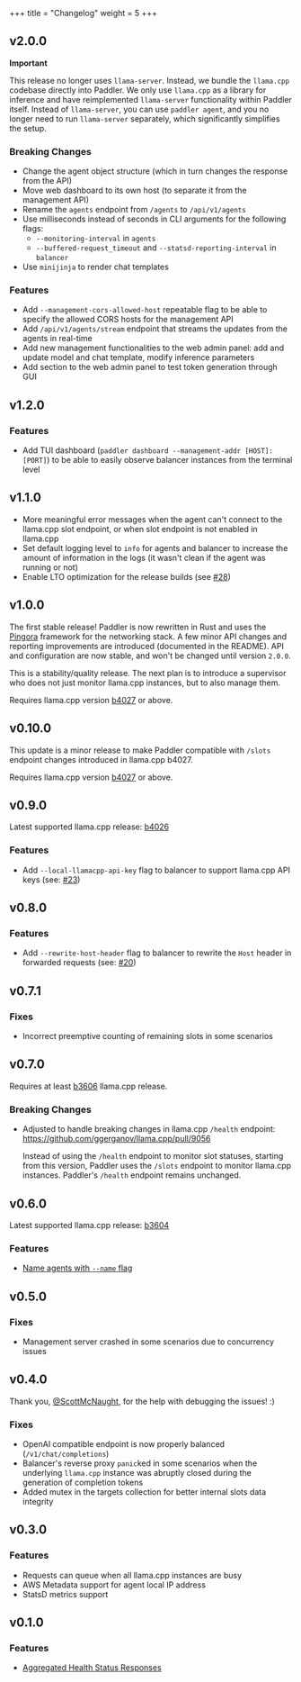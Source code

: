 +++
title = "Changelog"
weight = 5
+++

## v2.0.0

**Important** 

This release no longer uses `llama-server`. Instead, we bundle the `llama.cpp` codebase directly into Paddler.
We only use `llama.cpp` as a library for inference and have reimplemented `llama-server` functionality within Paddler itself.
Instead of `llama-server`, you can use `paddler agent`, and you no longer need to run `llama-server` separately, which significantly simplifies the setup.

### Breaking Changes

- Change the agent object structure (which in turn changes the response from the API)
- Move web dashboard to its own host (to separate it from the management API)
- Rename the `agents` endpoint from `/agents` to `/api/v1/agents`
- Use milliseconds instead of seconds in CLI arguments for the following flags:
    - `--monitoring-interval` in `agents`
    - `--buffered-request_timeout` and `--statsd-reporting-interval` in `balancer`
- Use `minijinja` to render chat templates

### Features

- Add `--management-cors-allowed-host` repeatable flag to be able to specify the allowed CORS hosts for the management API
- Add `/api/v1/agents/stream` endpoint that streams the updates from the agents in real-time
- Add new management functionalities to the web admin panel: add and update model and chat template, modify inference parameters
- Add section to the web admin panel to test token generation through GUI

## v1.2.0

### Features

- Add TUI dashboard (`paddler dashboard --management-addr [HOST]:[PORT]`) to be able to easily observe balancer instances from the terminal level

## v1.1.0

- More meaningful error messages when the agent can't connect to the llama.cpp slot endpoint, or when slot endpoint is not enabled in llama.cpp
- Set default logging level to `info` for agents and balancer to increase the amount of information in the logs (it wasn't clean if the agent was running or not)
- Enable LTO optimization for the release builds (see [#28](https://github.com/distantmagic/paddler/issues/28))

## v1.0.0

The first stable release! Paddler is now rewritten in Rust and uses the [Pingora](https://github.com/cloudflare/pingora) framework for the networking stack. A few minor API changes and reporting improvements are introduced (documented in the README). API and configuration are now stable, and won't be changed until version `2.0.0`.

This is a stability/quality release. The next plan is to introduce a supervisor who does not just monitor llama.cpp instances, but to also manage them.

Requires llama.cpp version [b4027](https://github.com/ggerganov/llama.cpp/releases/tag/b4027) or above.

## v0.10.0

This update is a minor release to make Paddler compatible with `/slots` endpoint changes introduced in llama.cpp b4027.

Requires llama.cpp version [b4027](https://github.com/ggerganov/llama.cpp/releases/tag/b4027) or above.

## v0.9.0

Latest supported llama.cpp release: [b4026](https://github.com/ggerganov/llama.cpp/releases/tag/b4026)

### Features

- Add `--local-llamacpp-api-key` flag to balancer to support llama.cpp API keys (see: [#23](https://github.com/distantmagic/paddler/issues/23))

## v0.8.0

### Features

- Add `--rewrite-host-header` flag to balancer to rewrite the `Host` header in forwarded requests (see: [#20](https://github.com/distantmagic/paddler/issues/20))

## v0.7.1

### Fixes

- Incorrect preemptive counting of remaining slots in some scenarios

## v0.7.0

Requires at least [b3606](https://github.com/ggerganov/llama.cpp/releases/tag/b3606) llama.cpp release.

### Breaking Changes

- Adjusted to handle breaking changes in llama.cpp `/health` endpoint: https://github.com/ggerganov/llama.cpp/pull/9056
  
    Instead of using the `/health` endpoint to monitor slot statuses, starting from this version, Paddler uses the `/slots` endpoint to monitor llama.cpp instances.
    Paddler's `/health` endpoint remains unchanged.

## v0.6.0

Latest supported llama.cpp release: [b3604](https://github.com/ggerganov/llama.cpp/releases/tag/b3604)

### Features

- [Name agents with `--name` flag](https://github.com/distantmagic/paddler/issues/15)

## v0.5.0

### Fixes

- Management server crashed in some scenarios due to concurrency issues

## v0.4.0

Thank you, [@ScottMcNaught](https://github.com/ScottMcNaught), for the help with debugging the issues! :)

### Fixes

- OpenAI compatible endpoint is now properly balanced (`/v1/chat/completions`)
- Balancer's reverse proxy `panic`ked in some scenarios when the underlying `llama.cpp` instance was abruptly closed during the generation of completion tokens
- Added mutex in the targets collection for better internal slots data integrity

## v0.3.0

### Features

* Requests can queue when all llama.cpp instances are busy
* AWS Metadata support for agent local IP address
* StatsD metrics support

## v0.1.0

### Features

* [Aggregated Health Status Responses](https://github.com/distantmagic/paddler/releases/tag/v0.1.0)
